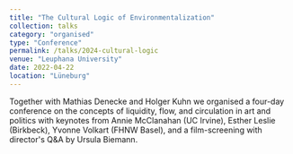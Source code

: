 ```yaml
---
title: "The Cultural Logic of Environmentalization"
collection: talks
category: "organised"
type: "Conference"
permalink: /talks/2024-cultural-logic
venue: "Leuphana University"
date: 2022-04-22
location: "Lüneburg"
---
```

Together with Mathias Denecke and Holger Kuhn we organised a four-day conference on the concepts of liquidity, flow, and circulation in art and politics with keynotes from Annie McClanahan (UC Irvine), Esther Leslie (Birkbeck), Yvonne Volkart (FHNW Basel), and a film-screening with director's Q&A by Ursula Biemann. 
